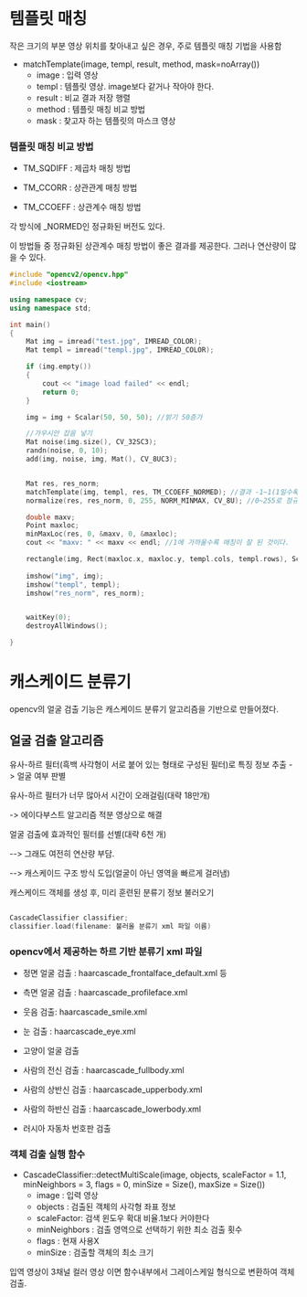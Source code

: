 # 템플릿 매칭

작은 크기의 부분 영상 위치를 찾아내고 싶은 경우, 주로 템플릿 매칭 기법을 사용함

- matchTemplate(image, templ, result, method, mask=noArray())
    - image : 입력 영상
    - templ : 템플릿 영상. image보다 같거나 작아야 한다.
    - result : 비교 결과 저장 행렬
    - method : 템플릿 매칭 비교 방법
    - mask : 찾고자 하는 템플릿의 마스크 영상

### 템플릿 매칭 비교 방법

- TM_SQDIFF : 제곱차 매칭 방법

- TM_CCORR : 상관관계 매칭 방법

- TM_CCOEFF : 상관계수 매칭 방법

각 방식에 _NORMED인 정규화된 버전도 있다.

이 방법들 중 정규화된 상관계수 매칭 방법이 좋은 결과를 제공한다. 그러나 연산량이 많을 수 있다.

~~~cpp
#include "opencv2/opencv.hpp"
#include <iostream>

using namespace cv;
using namespace std;

int main()
{
	Mat img = imread("test.jpg", IMREAD_COLOR);
	Mat templ = imread("templ.jpg", IMREAD_COLOR);

	if (img.empty())
	{
		cout << "image load failed" << endl;
		return 0;
	}

	img = img + Scalar(50, 50, 50); //밝기 50증가

	//가우시안 잡음 넣기
	Mat noise(img.size(), CV_32SC3);
	randn(noise, 0, 10);
	add(img, noise, img, Mat(), CV_8UC3);


	Mat res, res_norm;
	matchTemplate(img, templ, res, TM_CCOEFF_NORMED); //결과 -1~1(1일수록 가까움)
	normalize(res, res_norm, 0, 255, NORM_MINMAX, CV_8U); //0~255로 정규화

	double maxv;
	Point maxloc;
	minMaxLoc(res, 0, &maxv, 0, &maxloc);
	cout << "maxv: " << maxv << endl; //1에 가까울수록 매칭이 잘 된 것이다.

	rectangle(img, Rect(maxloc.x, maxloc.y, templ.cols, templ.rows), Scalar(0, 0, 255), 2); //네모 그리기
	
	imshow("img", img);
	imshow("templ", templ);
	imshow("res_norm", res_norm);


	waitKey(0);
	destroyAllWindows();

}

~~~

# 캐스케이드 분류기

opencv의 얼굴 검출 기능은 캐스케이드 분류기 알고리즘을 기반으로 만들어졌다. 

## 얼굴 검출 알고리즘

유사-하르 필터(흑백 사각형이 서로 붙어 있는 형태로 구성된 필터)로 특징 정보 추출 -> 얼굴 여부 판별

유사-하르 필터가 너무 많아서 시간이 오래걸림(대략 18만개)

-> 에이다부스트 알고리즘 적분 영상으로 해결

얼굴 검출에 효과적인 필터를 선별(대략 6천 개)

--> 그래도 여전히 연산량 부담.

--> 캐스케이드 구조 방식 도입(얼굴이 아닌 영역을 빠르게 걸러냄)


캐스케이드 객체를 생성 후, 미리 훈련된 분류기 정보 불러오기
~~~cpp

CascadeClassifier classifier;
classifier.load(filename: 불러올 분류기 xml 파일 이름)
~~~
### opencv에서 제공하는 하르 기반 분류기 xml 파일
- 정면 얼굴 검출 : haarcascade_frontalface_default.xml 등

- 측면 얼굴 검출 : haarcascade_profileface.xml

- 웃음 검출: haarcascade_smile.xml

- 눈 검출 : haarcascade_eye.xml
- 고양이 얼굴 검출 
- 사람의 전신 검출 : haarcascade_fullbody.xml
- 사람의 상반신 검출 : haarcascade_upperbody.xml
- 사람의 하반신 검출 : haarcascade_lowerbody.xml
- 러시아 자동차 번호판 검출


### 객체 검출 실행 함수

- CascadeClassifier::detectMultiScale(image, objects, scaleFactor = 1.1, minNeighbors = 3, flags = 0, minSize = Size(), maxSize = Size())
    - image : 입력 영상
    - objects : 검출된 객체의 사각형 좌표 정보
    - scaleFactor: 검색 윈도우 확대 비율.1보다 커야한다
    - minNeighbors : 검출 영역으로 선택하기 위한 최소 검출 횟수
    - flags : 현재 사용X
    - minSize : 검출할 객체의 최소 크기

입역 영상이 3채널 컬러 영상 이면 함수내부에서 그레이스케일 형식으로 변환하여 객체 검출.


